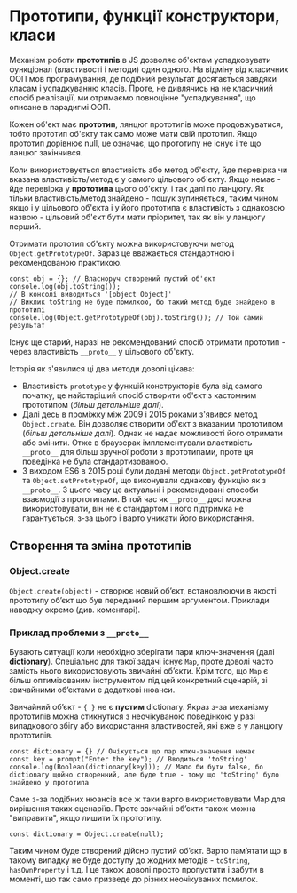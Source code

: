 # Прототипи, функції конструктори, класи

Механізм роботи **прототипів** в JS дозволяє об'єктам успадковувати функціонал (властивості і методи) один одного. На відміну від класичних ООП мов програмування, де подібний результат досягається завдяки класам і успадкуванню класів. Проте, не дивлячись на не класичний спосіб реалізації, ми отримаємо повноцінне "успадкування", що описане в парадигмі ООП.

Кожен об'єкт має **прототип**, лянцюг прототипів може продовжуватися, тобто прототип об'єкту так само може мати свій прототип. Якщо прототип дорівнює null, це означає, що прототипу не існує і те що ланцюг закінчився.

Коли використовується властивість або метод об'єкту, йде перевірка чи вказана властивість/метод є у самого цільового об'єкту. Якщо немає - йде перевірка у **прототипа** цього об'єкту. і так далі по ланцюгу. Як тільки властивість/метод знайдено - пошук зупиняється, таким чином якщо і у цільового об'єкта і у його прототипа є властивість з однаковою назвою - цільовий об'єкт бути мати пріоритет, так як він у ланцюгу перший.

Отримати прототип об'єкту можна використовуючи метод `Object.getPrototypeOf`. Зараз це вважається стандартною і рекомендованою практикою.

    const obj = {}; // Власноруч створений пустий об'єкт
    console.log(obj.toString());
    // В консолі виводиться '[object Object]'
    // Виклик toString не буде помилкою, бо такий метод буде знайдено в прототипі
    console.log(Object.getPrototypeOf(obj).toString()); // Той самий результат

 Існує ще старий, наразі не рекомендований спосіб отримати прототип - через властивість `__proto__` у цільового об'єкту. 
 
Історія як з'явилися ці два методи доволі цікава:
 - Властивість `prototype` у функцій конструкторів була від самого початку, це найстаріший спосіб створити об'єкт з кастомним прототипом (*більш детальніше далі*).
 - Далі десь в проміжку між 2009 і 2015 роками з'явився метод `Object.create`. Він дозволяє створити об'єкт з вказаним прототипом (*більш детальніше далі*). Однак не надає можливості його отримати або змінити. Отже в браузерах імплементували властивість `__proto__` для більш зручної роботи з прототипами, проте ця поведінка не була стандартизованою. 
 - З виходом ES6 в 2015 році були додані методи `Object.getPrototypeOf` та `Object.setPrototypeOf`, що виконували однакову функцію як з `__proto__`. З цього часу це актуальні і рекомендовані способи взаємодії з прототипами. В той час як `__proto__` досі можна використовувати, він не є стандартом і його підтримка не гарантується, з-за цього і варто уникати його використання.

## Створення та зміна прототипів

### Object.create

`Object.create(object)` - створює новий об’єкт, встановлюючи в якості прототипу об’єкт що був переданий першим аргументом. Приклади наводжу окремо (див. коментарі). 




### Приклад проблеми з `__proto__`
Бувають ситуації коли необхідно зберігати пари ключ-значення (далі **dictionary**). Спеціально для такої задачі існує `Map`, проте доволі часто замість нього використовують звичайні об’єкти. Крім того, що `Map` є більш оптимізованим інструментом під цей конкретний сценарій, зі звичайними об’єктами є додаткові нюанси. 

Звичайний об’єкт - `{ }` не є **пустим** dictionary. Якраз з-за механізму прототипів можна стикнутися з неочікуваною поведінкою у разі випадкового збігу або використання властивостей, які вже є у ланцюгу прототипів. 

    const dictionary = {} // Очікується що пар ключ-значення немає
    const key = prompt("Enter the key"); // Вводиться 'toString'
    console.log(Boolean(dictionary[key])); // Мало би бути false, бо dictionary щойно створенний, але буде true - тому що 'toString' було знайдено у прототипа

Саме з-за подібних нюансів все ж таки варто використовувати Map для вирішення таких сценаріїв. Проте звичайні об’єкти також можна "виправити", якщо лишити їх прототипу.

    const dictionary = Object.create(null);
    
Таким чином буде створений дійсно пустий об’єкт.  Варто пам’ятати що в такому випадку не буде доступу до жодних методів - `toString`, `hasOwnProperty` і т.д. І це також доволі просто пропустити і забути в моменті, що так само призведе до різних неочікуваних помилок.

